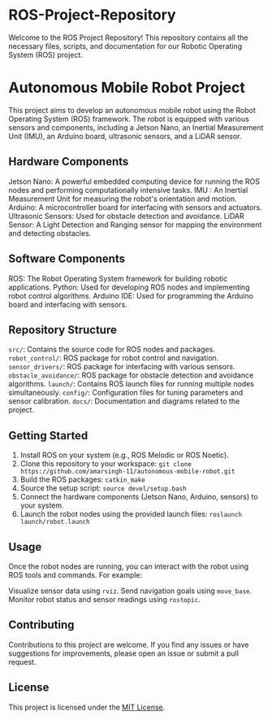 # ROS-Project-Repository
Welcome to the ROS Project Repository! This repository contains all the necessary files, scripts, and documentation for our Robotic Operating System (ROS) project.

# Autonomous Mobile Robot Project

This project aims to develop an autonomous mobile robot using the Robot Operating System (ROS) framework. The robot is equipped with various sensors and components, including a Jetson Nano, an Inertial Measurement Unit (IMU), an Arduino board, ultrasonic sensors, and a LiDAR sensor.

## Hardware Components

Jetson Nano: A powerful embedded computing device for running the ROS nodes and performing computationally intensive tasks.
IMU : An Inertial Measurement Unit for measuring the robot's orientation and motion.
Arduino: A microcontroller board for interfacing with sensors and actuators.
Ultrasonic Sensors: Used for obstacle detection and avoidance.
LiDAR Sensor: A Light Detection and Ranging sensor for mapping the environment and detecting obstacles.

## Software Components

ROS: The Robot Operating System framework for building robotic applications.
Python: Used for developing ROS nodes and implementing robot control algorithms.
Arduino IDE: Used for programming the Arduino board and interfacing with sensors.

## Repository Structure

`src/`: Contains the source code for ROS nodes and packages.
`robot_control/`: ROS package for robot control and navigation.
`sensor_drivers/`: ROS package for interfacing with various sensors.
`obstacle_avoidance/`: ROS package for obstacle detection and avoidance algorithms.
 `launch/`: Contains ROS launch files for running multiple nodes simultaneously.
`config/`: Configuration files for tuning parameters and sensor calibration.
 `docs/`: Documentation and diagrams related to the project.

## Getting Started

1. Install ROS on your system (e.g., ROS Melodic or ROS Noetic).
2. Clone this repository to your workspace: `git clone https://github.com/amarsingh-11/autonomous-mobile-robot.git`
3. Build the ROS packages: `catkin_make`
4. Source the setup script: `source devel/setup.bash`
5. Connect the hardware components (Jetson Nano, Arduino, sensors) to your system.
6. Launch the robot nodes using the provided launch files: `roslaunch launch/robot.launch`

## Usage

Once the robot nodes are running, you can interact with the robot using ROS tools and commands. For example:

 Visualize sensor data using `rviz`.
 Send navigation goals using `move_base`.
Monitor robot status and sensor readings using `rostopic`.


## Contributing

Contributions to this project are welcome. If you find any issues or have suggestions for improvements, please open an issue or submit a pull request.

## License

This project is licensed under the [MIT License](LICENSE).
